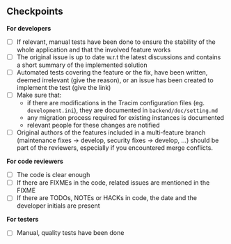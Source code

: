 <!-- Here, you can write a short summary of what the pull request brings. If a related issue exists, please reference it here -->

## Checkpoints

<!-- These points must be checked before merging. Please don't edit them out. -->

**For developers**

- [ ] If relevant, manual tests have been done to ensure the stability of the whole application and that the involved feature works
- [ ] The original issue is up to date w.r.t the latest discussions and contains a short summary of the implemented solution
- [ ] Automated tests covering the feature or the fix, have been written, deemed irrelevant (give the reason), or an issue has been created to implement the test (give the link)
- [ ] Make sure that:
  - if there are modifications in the Tracim configuration files (eg. `development.ini`), they are documented in `backend/doc/setting.md`
  - any migration process required for existing instances is documented
  - relevant people for these changes are notified
- [ ] Original authors of the features included in a multi-feature branch (maintenance fixes -> develop, security fixes -> develop, …) should be part of the reviewers, especially if you encountered merge conflicts.

**For code reviewers**

- [ ] The code is clear enough
- [ ] If there are FIXMEs in the code, related issues are mentioned in the FIXME
- [ ] If there are TODOs, NOTEs or HACKs in code, the date and the developer initials are present

**For testers**

- [ ] Manual, quality tests have been done
